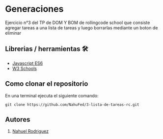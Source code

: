 # Generaciones
Ejercicio n°3 del TP de DOM Y BOM de rollingcode school que consiste agregar tareas a una lista de tareas y luego borrarlas mediante un boton de eliminar 
## Librerias / herramientas 🛠

- [Javascript ES6](https://262.ecma-international.org/6.0/)
- [W3 Schools](https://www.w3schools.com/js/)


 
## Como clonar el repositorio
En una terminal ejecuta el siguiente comando:

```
git clone https://github.com/NahuFed/3-lista-de-tareas-rc.git

```

## Autores

1. [Nahuel Rodriguez](https://github.com/NahuFed/)
